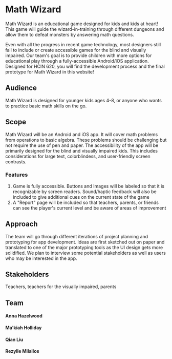 # Math Wizard

Math Wizard is an educational game designed for kids and kids at heart! This game will guide the wizard-in-training through different dungeons and allow them to defeat monsters by answering math questions. 

Even with all the progress in recent game technology, most designers still fail to include or create accessible games for the blind and visually impaired. Our team's goal is to provide children with more options for educational play through a fully-accessible Android/iOS application. Designed for HCIN 620, you will find the development process and the final prototype for Math Wizard in this website!

## Audience

Math Wizard is designed for younger kids ages 4-8, or anyone who wants to practice basic math skills on the go.

## Scope

Math Wizard will be an Android and iOS app. It will cover math problems from operations to basic algebra. These problems should be challenging but not require the use of pen and paper. The accessibility of the app will be primarily designed for the blind and visually impaired kids. This includes considerations for large text, colorblindess, and user-friendly screen contrasts.

### Features
1. Game is fully accessible. Buttons and Images will be labeled so that it is recognizable by screen readers. Sound/haptic feedback will also be included to give additional cues on the current state of the game
2. A "Report" page will be included so that teachers, parents, or friends can see the player's current level and be aware of areas of improvement

## Approach

The team will go through different iterations of project planning and prototyping for app development. Ideas are first sketched out on paper and translated to one of the major prototyping tools as the UI design gets more solidified. We plan to interview some potential stakeholders as well as users who may be interested in the app.

## Stakeholders

Teachers, teachers for the visually impaired, parents

## Team
#### Anna Hazelwood
#### Ma'kiah Holliday
#### Qian Liu
#### Rezylle Milallos
